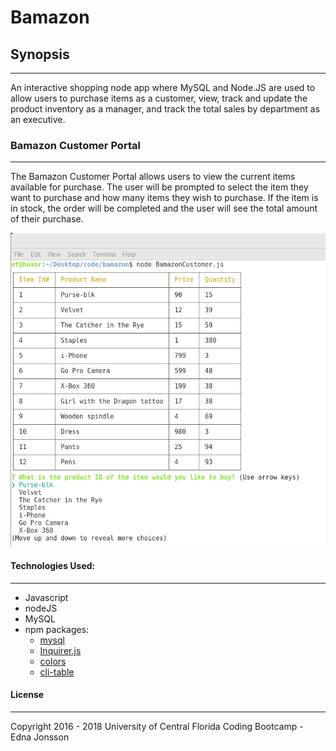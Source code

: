# Bamazon


## Synopsis
***

An interactive shopping node app where MySQL and Node.JS are used to allow users to purchase items as a customer, view, track and update the product inventory as a manager, and track the total sales by department as an executive.

### Bamazon Customer Portal
***

The Bamazon Customer Portal allows users to view the current items available for purchase.  The user will be prompted to select the item they want to purchase and how many items they wish to purchase.  If the item is in stock, the order will be completed and the user will see the total amount of their purchase.

![Customer Portal](img/customer.png)

#### Technologies Used:

***

* Javascript
* nodeJS
* MySQL
* npm packages:
	* [mysql](https://www.npmjs.com/package/mysql)
    * [Inquirer.js](https://www.npmjs.com/package/inquirer)
	* [colors](https://www.npmjs.com/package/colors)
	* [cli-table](https://www.npmjs.com/package/cli-table)

#### License

***

Copyright 2016 - 2018 University of Central Florida Coding Bootcamp - Edna Jonsson